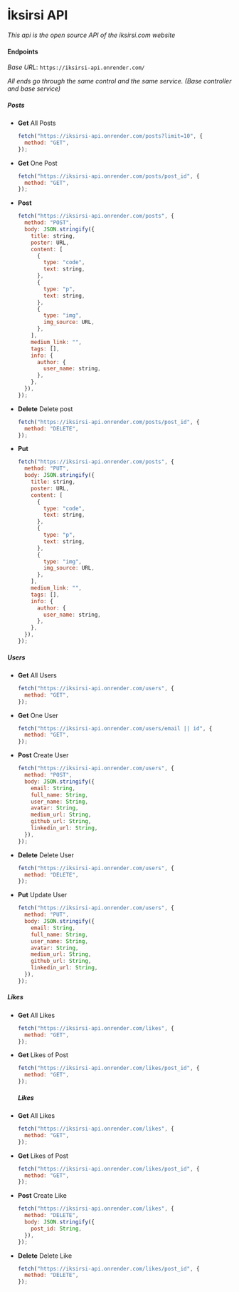 # İksirsi API

_This api is the open source API of the iksirsi.com website_

#### Endpoints

_Base URL_: `https://iksirsi-api.onrender.com/`

_All ends go through the same control and the same service. (Base controller and base service)_

##### Posts

- **Get** All Posts
  <br>
  ```js
  fetch("https://iksirsi-api.onrender.com/posts?limit=10", {
    method: "GET",
  });
  ```
- **Get** One Post
  <br>
  ```js
  fetch("https://iksirsi-api.onrender.com/posts/post_id", {
    method: "GET",
  });
  ```
- **Post**
  <br>
  ```js
  fetch("https://iksirsi-api.onrender.com/posts", {
    method: "POST",
    body: JSON.stringify({
      title: string,
      poster: URL,
      content: [
        {
          type: "code",
          text: string,
        },
        {
          type: "p",
          text: string,
        },
        {
          type: "img",
          img_source: URL,
        },
      ],
      medium_link: "",
      tags: [],
      info: {
        author: {
          user_name: string,
        },
      },
    }),
  });
  ```
- **Delete** Delete post
  <br>
  ```js
  fetch("https://iksirsi-api.onrender.com/posts/post_id", {
    method: "DELETE",
  });
  ```
- **Put**
  <br>
  ```js
  fetch("https://iksirsi-api.onrender.com/posts", {
    method: "PUT",
    body: JSON.stringify({
      title: string,
      poster: URL,
      content: [
        {
          type: "code",
          text: string,
        },
        {
          type: "p",
          text: string,
        },
        {
          type: "img",
          img_source: URL,
        },
      ],
      medium_link: "",
      tags: [],
      info: {
        author: {
          user_name: string,
        },
      },
    }),
  });
  ```

##### Users

- **Get** All Users
  <br>
  ```js
  fetch("https://iksirsi-api.onrender.com/users", {
    method: "GET",
  });
  ```
- **Get** One User
  <br>
  ```js
  fetch("https://iksirsi-api.onrender.com/users/email || id", {
    method: "GET",
  });
  ```
- **Post** Create User
  <br>
  ```js
  fetch("https://iksirsi-api.onrender.com/users", {
    method: "POST",
    body: JSON.stringify({
      email: String,
      full_name: String,
      user_name: String,
      avatar: String,
      medium_url: String,
      github_url: String,
      linkedin_url: String,
    }),
  });
  ```
- **Delete** Delete User
  <br>
  ```js
  fetch("https://iksirsi-api.onrender.com/users", {
    method: "DELETE",
  });
  ```
- **Put** Update User
  <br>
  ```js
  fetch("https://iksirsi-api.onrender.com/users", {
    method: "PUT",
    body: JSON.stringify({
      email: String,
      full_name: String,
      user_name: String,
      avatar: String,
      medium_url: String,
      github_url: String,
      linkedin_url: String,
    }),
  });
  ```

##### Likes

- **Get** All Likes
  <br>
  ```js
  fetch("https://iksirsi-api.onrender.com/likes", {
    method: "GET",
  });
  ```
- **Get** Likes of Post
  <br>

  ```js
  fetch("https://iksirsi-api.onrender.com/likes/post_id", {
    method: "GET",
  });
  ```

  ##### Likes

- **Get** All Likes
  <br>
  ```js
  fetch("https://iksirsi-api.onrender.com/likes", {
    method: "GET",
  });
  ```
- **Get** Likes of Post
  <br>
  ```js
  fetch("https://iksirsi-api.onrender.com/likes/post_id", {
    method: "GET",
  });
  ```
- **Post** Create Like
  <br>
  ```js
  fetch("https://iksirsi-api.onrender.com/likes", {
    method: "DELETE",
    body: JSON.stringify({
      post_id: String,
    }),
  });
  ```
- **Delete** Delete Like
  <br>
  ```js
  fetch("https://iksirsi-api.onrender.com/likes/post_id", {
    method: "DELETE",
  });
  ```

